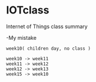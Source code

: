 # IOTclass
Internet of Things class summary


-My mistake
```
week10( children day, no class )

week10 -> week11
week11 -> week12
week12 -> week13
week15 -> week10
```
